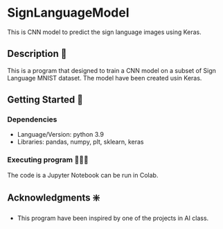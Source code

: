 # SignLanguageModel
This is CNN model to predict the sign language images using Keras. 

## Description 🧐

This is a program that designed to train a CNN model on a subset of Sign Language MNIST dataset. The model have been created usin Keras. 

## Getting Started 🚀

### Dependencies

* Language/Version: python 3.9
* Libraries: pandas, numpy, plt, sklearn, keras

### Executing program 👩🏻‍💻

The code is a Jupyter Notebook can be run in Colab. 

## Acknowledgments ❇️

* This program have been inspired by one of the projects in AI class.


